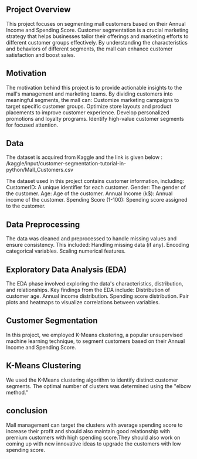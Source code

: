 ## Project Overview

This project focuses on segmenting mall customers based on their Annual Income and Spending Score. Customer segmentation is a crucial marketing strategy that helps businesses tailor their offerings and marketing efforts to different customer groups effectively. By understanding the characteristics and behaviors of different segments, the mall can enhance customer satisfaction and boost sales.

## Motivation

The motivation behind this project is to provide actionable insights to the mall's management and marketing teams. By dividing customers into meaningful segments, the mall can:
Customize marketing campaigns to target specific customer groups.
Optimize store layouts and product placements to improve customer experience.
Develop personalized promotions and loyalty programs.
Identify high-value customer segments for focused attention.

## Data

The dataset is acquired from Kaggle and the link is given below :
 /kaggle/input/customer-segmentation-tutorial-in-python/Mall_Customers.csv

The dataset used in this project contains customer information, including:
CustomerID: A unique identifier for each customer.
Gender: The gender of the customer.
Age: Age of the customer.
Annual Income (k$): Annual income of the customer.
Spending Score (1-100): Spending score assigned to the customer.

## Data Preprocessing
The data was cleaned and preprocessed to handle missing values and ensure consistency. This included:
Handling missing data (if any).
Encoding categorical variables.
Scaling numerical features.

## Exploratory Data Analysis (EDA)

The EDA phase involved exploring the data's characteristics, distribution, and relationships. Key findings from the EDA include:
Distribution of customer age.
Annual income distribution.
Spending score distribution.
Pair plots and heatmaps to visualize correlations between variables.

## Customer Segmentation

In this project, we employed K-Means clustering, a popular unsupervised machine learning technique, to segment customers based on their Annual Income and Spending Score.

## K-Means Clustering

We used the K-Means clustering algorithm to identify distinct customer segments.
The optimal number of clusters was determined using the "elbow method."

## conclusion

Mall management can target the clusters with average spending score to increase their profit and should also maintain good relationship with premium customers with high spending score.They should also work on coming up with new innovative ideas to upgrade the customers with low spending score.
